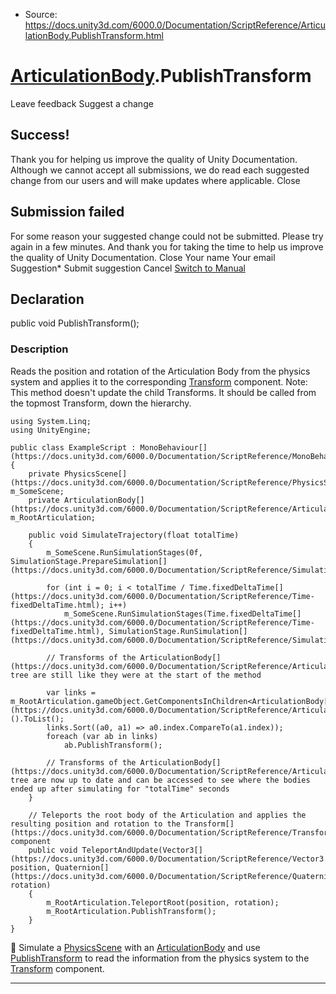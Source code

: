 * Source: https://docs.unity3d.com/6000.0/Documentation/ScriptReference/ArticulationBody.PublishTransform.html

#  [ArticulationBody](https://docs.unity3d.com/6000.0/Documentation/ScriptReference/ArticulationBody.html).PublishTransform
Leave feedback
Suggest a change
## Success!
Thank you for helping us improve the quality of Unity Documentation. Although we cannot accept all submissions, we do read each suggested change from our users and will make updates where applicable.
Close
## Submission failed
For some reason your suggested change could not be submitted. Please <a>try again</a> in a few minutes. And thank you for taking the time to help us improve the quality of Unity Documentation.
Close
Your name Your email Suggestion* Submit suggestion
Cancel
[Switch to Manual](https://docs.unity3d.com/6000.0/Documentation/Manual/class-ArticulationBody.html "Go to ArticulationBody Component in the Manual")
## Declaration
public void PublishTransform(); 
### Description
Reads the position and rotation of the Articulation Body from the physics system and applies it to the corresponding [Transform](https://docs.unity3d.com/6000.0/Documentation/ScriptReference/Transform.html) component.
Note: This method doesn't update the child Transforms. It should be called from the topmost Transform, down the hierarchy.
```
using System.Linq;
using UnityEngine;  
  
public class ExampleScript : MonoBehaviour[](https://docs.unity3d.com/6000.0/Documentation/ScriptReference/MonoBehaviour.html)
{
    private PhysicsScene[](https://docs.unity3d.com/6000.0/Documentation/ScriptReference/PhysicsScene.html) m_SomeScene;
    private ArticulationBody[](https://docs.unity3d.com/6000.0/Documentation/ScriptReference/ArticulationBody.html) m_RootArticulation;  
  
    public void SimulateTrajectory(float totalTime)
    {
        m_SomeScene.RunSimulationStages(0f, SimulationStage.PrepareSimulation[](https://docs.unity3d.com/6000.0/Documentation/ScriptReference/SimulationStage.PrepareSimulation.html));  
  
        for (int i = 0; i < totalTime / Time.fixedDeltaTime[](https://docs.unity3d.com/6000.0/Documentation/ScriptReference/Time-fixedDeltaTime.html); i++)
            m_SomeScene.RunSimulationStages(Time.fixedDeltaTime[](https://docs.unity3d.com/6000.0/Documentation/ScriptReference/Time-fixedDeltaTime.html), SimulationStage.RunSimulation[](https://docs.unity3d.com/6000.0/Documentation/ScriptReference/SimulationStage.RunSimulation.html));  
  
        // Transforms of the ArticulationBody[](https://docs.unity3d.com/6000.0/Documentation/ScriptReference/ArticulationBody.html) tree are still like they were at the start of the method  
  
        var links = m_RootArticulation.gameObject.GetComponentsInChildren<ArticulationBody[](https://docs.unity3d.com/6000.0/Documentation/ScriptReference/ArticulationBody.html)>().ToList();
        links.Sort((a0, a1) => a0.index.CompareTo(a1.index));
        foreach (var ab in links)
            ab.PublishTransform();  
  
        // Transforms of the ArticulationBody[](https://docs.unity3d.com/6000.0/Documentation/ScriptReference/ArticulationBody.html) tree are now up to date and can be accessed to see where the bodies ended up after simulating for "totalTime" seconds
    }  
  
    // Teleports the root body of the Articulation and applies the resulting position and rotation to the Transform[](https://docs.unity3d.com/6000.0/Documentation/ScriptReference/Transform.html) component
    public void TeleportAndUpdate(Vector3[](https://docs.unity3d.com/6000.0/Documentation/ScriptReference/Vector3.html) position, Quaternion[](https://docs.unity3d.com/6000.0/Documentation/ScriptReference/Quaternion.html) rotation)
    {
        m_RootArticulation.TeleportRoot(position, rotation);
        m_RootArticulation.PublishTransform();
    }
}

```

Simulate a [PhysicsScene](https://docs.unity3d.com/6000.0/Documentation/ScriptReference/PhysicsScene.html) with an [ArticulationBody](https://docs.unity3d.com/6000.0/Documentation/ScriptReference/ArticulationBody.html) and use [PublishTransform](https://docs.unity3d.com/6000.0/Documentation/ScriptReference/ArticulationBody.PublishTransform.html) to read the information from the physics system to the [Transform](https://docs.unity3d.com/6000.0/Documentation/ScriptReference/Transform.html) component.
* * *
